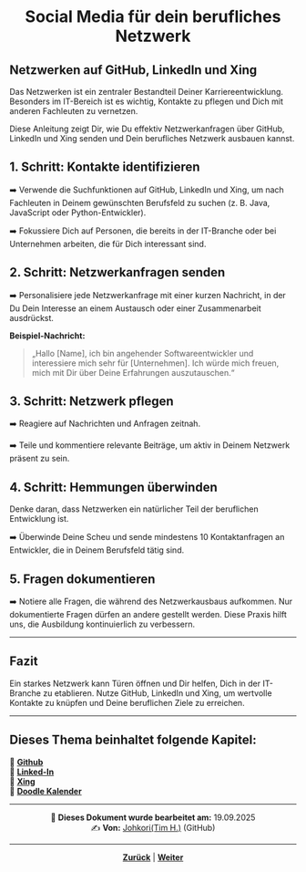 # <p align="center">Social Media für dein berufliches Netzwerk</p>

## Netzwerken auf GitHub, LinkedIn und Xing
<!-- ggf. inhaltliche Anpassungen ; Kapitelübersicht hinzufügen -->
Das Netzwerken ist ein zentraler Bestandteil Deiner Karriereentwicklung. Besonders im IT-Bereich ist es wichtig, Kontakte zu pflegen und Dich mit anderen Fachleuten zu vernetzen.

Diese Anleitung zeigt Dir, wie Du effektiv Netzwerkanfragen über GitHub, LinkedIn und Xing senden und Dein berufliches Netzwerk ausbauen kannst.

## 1. Schritt: Kontakte identifizieren

 ➡️ Verwende die Suchfunktionen auf GitHub, LinkedIn und Xing, um nach Fachleuten in Deinem gewünschten Berufsfeld zu suchen (z. B. Java, JavaScript oder Python-Entwickler).

➡️ Fokussiere Dich auf Personen, die bereits in der IT-Branche oder bei Unternehmen arbeiten, die für Dich interessant sind.

## 2. Schritt: Netzwerkanfragen senden

➡️ Personalisiere jede Netzwerkanfrage mit einer kurzen Nachricht, in der Du Dein Interesse an einem Austausch oder einer Zusammenarbeit ausdrückst.  

**Beispiel-Nachricht:**  
  > „Hallo [Name], ich bin angehender Softwareentwickler und interessiere mich sehr für [Unternehmen]. Ich würde mich freuen, mich mit Dir über Deine Erfahrungen auszutauschen.“

## 3. Schritt: Netzwerk pflegen

➡️ Reagiere auf Nachrichten und Anfragen zeitnah.

➡️ Teile und kommentiere relevante Beiträge, um aktiv in Deinem Netzwerk präsent zu sein.

## 4. Schritt: Hemmungen überwinden

Denke daran, dass Netzwerken ein natürlicher Teil der beruflichen Entwicklung ist. 

➡️ Überwinde Deine Scheu und sende mindestens 10 Kontaktanfragen an Entwickler, die in Deinem Berufsfeld tätig sind.

## 5. Fragen dokumentieren

➡️ Notiere alle Fragen, die während des Netzwerkausbaus aufkommen. Nur dokumentierte Fragen dürfen an andere gestellt werden. Diese Praxis hilft uns, die Ausbildung kontinuierlich zu verbessern.

---

## Fazit

Ein starkes Netzwerk kann Türen öffnen und Dir helfen, Dich in der IT-Branche zu etablieren. Nutze GitHub, LinkedIn und Xing, um wertvolle Kontakte zu knüpfen und Deine beruflichen Ziele zu erreichen.

---

**Dieses Thema beinhaltet folgende Kapitel:**
---

🔹 [**Github**](/docs/08-karriere/01-social_media_netzwerk/01-github/README.md)<br>
🔹 [**Linked-In**](/docs/08-karriere/01-social_media_netzwerk/02-linkedin/README.md) <br>
🔹 [**Xing**](/docs/08-karriere/01-social_media_netzwerk/03-xing/README.md) <br>
🔹 [**Doodle Kalender**](/docs/08-karriere/01-social_media_netzwerk/04-doodle_kalender/README.md) <br>

---

<p align="center">
📅 <strong>Dieses Dokument wurde bearbeitet am:</strong> 19.09.2025
<br>
✍️ <strong>Von:</strong> <a href="https://github.com/johkori">Johkori(Tim H.)</a> (GitHub)
</p>


---

<p align="center">
<a href="/docs/08-karriere/README.md"><strong>Zurück</strong></a> | 
<a href="/docs/08-karriere/01-social_media_netzwerk/01-github/README.md"><strong>Weiter</strong></a>
</p>
